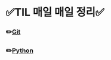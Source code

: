 # ✅TIL 매일 매일 정리✅ 
### ✏️[Git](https://github.com/YouYoungLee/TIL/blob/master/git/git.md)
### ✏️[Python](https://github.com/YouYoungLee/TIL/tree/master/Python)
